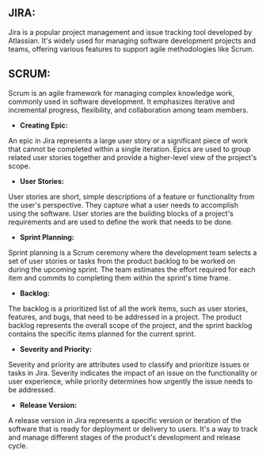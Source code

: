 ﻿## JIRA: ##

Jira is a popular project management and issue tracking tool developed by Atlassian. It's widely used for managing software development projects and teams, offering various features to support agile methodologies like Scrum.

## SCRUM: ##

Scrum is an agile framework for managing complex knowledge work, commonly used in software development. It emphasizes iterative and incremental progress, flexibility, and collaboration among team members.

- **Creating Epic:**

An epic in Jira represents a large user story or a significant piece of work that cannot be completed within a single iteration. Epics are used to group related user stories together and provide a higher-level view of the project's scope.

- **User Stories:**

User stories are short, simple descriptions of a feature or functionality from the user's perspective. They capture what a user needs to accomplish using the software. User stories are the building blocks of a project's requirements and are used to define the work that needs to be done.

- **Sprint Planning:**

Sprint planning is a Scrum ceremony where the development team selects a set of user stories or tasks from the product backlog to be worked on during the upcoming sprint. The team estimates the effort required for each item and commits to completing them within the sprint's time frame.

- **Backlog:**

The backlog is a prioritized list of all the work items, such as user stories, features, and bugs, that need to be addressed in a project. The product backlog represents the overall scope of the project, and the sprint backlog contains the specific items planned for the current sprint.

- **Severity and Priority:**

Severity and priority are attributes used to classify and prioritize issues or tasks in Jira. Severity indicates the impact of an issue on the functionality or user experience, while priority determines how urgently the issue needs to be addressed.

- **Release Version:**

A release version in Jira represents a specific version or iteration of the software that is ready for deployment or delivery to users. It's a way to track and manage different stages of the product's development and release cycle.
